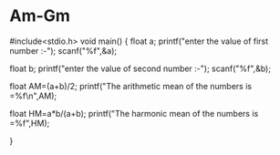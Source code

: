 # Am-Gm
#include<stdio.h>
void main()
{
float a;
printf("enter the value of first number :-");
scanf("%f",&a);

float b;
printf("enter the value of second number :-");
scanf("%f",&b);

float AM=(a+b)/2;
printf("The arithmetic mean of the numbers is =%f\n",AM);

float HM=a*b/(a+b);
printf("The harmonic mean of the numbers is =%f",HM);

}
